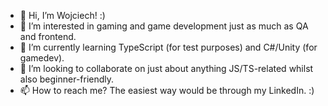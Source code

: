 - 👋 Hi, I’m Wojciech! :)
- 👀 I’m interested in gaming and game development just as much as QA and frontend.
- 🌱 I’m currently learning TypeScript (for test purposes) and C#/Unity (for gamedev).
- 💞️ I’m looking to collaborate on just about anything JS/TS-related whilst also beginner-friendly.
- 📫 How to reach me? The easiest way would be through my LinkedIn. :)

<!---
wojciech-sygier/wojciech-sygier is a ✨ special ✨ repository because its `README.md` (this file) appears on your GitHub profile.
You can click the Preview link to take a look at your changes.
--->
